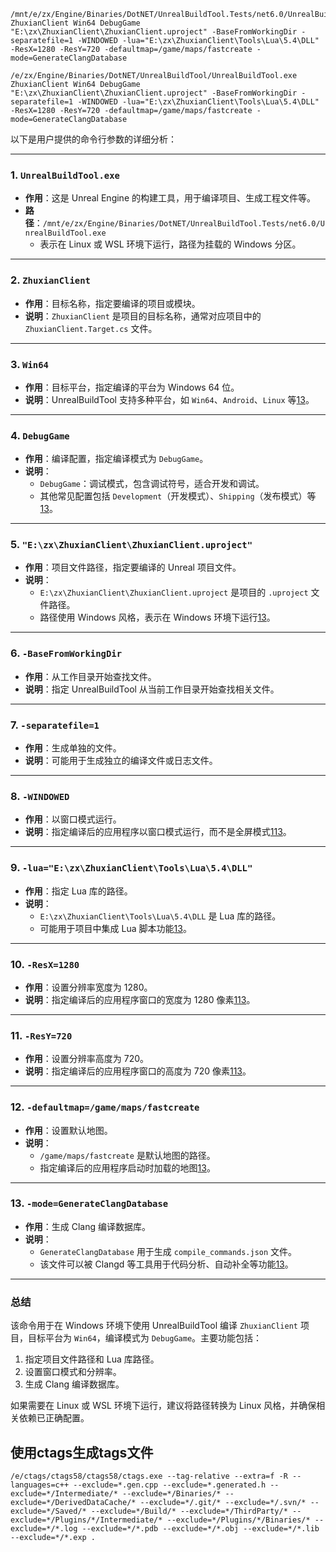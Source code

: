 ```
/mnt/e/zx/Engine/Binaries/DotNET/UnrealBuildTool.Tests/net6.0/UnrealBuildTool.exe ZhuxianClient Win64 DebugGame "E:\zx\ZhuxianClient\ZhuxianClient.uproject" -BaseFromWorkingDir -separatefile=1 -WINDOWED -lua="E:\zx\ZhuxianClient\Tools\Lua\5.4\DLL" -ResX=1280 -ResY=720 -defaultmap=/game/maps/fastcreate -mode=GenerateClangDatabase
```

```
/e/zx/Engine/Binaries/DotNET/UnrealBuildTool/UnrealBuildTool.exe  ZhuxianClient Win64 DebugGame "E:\zx\ZhuxianClient\ZhuxianClient.uproject" -BaseFromWorkingDir -separatefile=1 -WINDOWED -lua="E:\zx\ZhuxianClient\Tools\Lua\5.4\DLL" -ResX=1280 -ResY=720 -defaultmap=/game/maps/fastcreate -mode=GenerateClangDatabase
```

以下是用户提供的命令行参数的详细分析：

---

### 1. **`UnrealBuildTool.exe`**
- **作用**：这是 Unreal Engine 的构建工具，用于编译项目、生成工程文件等。
- **路径**：`/mnt/e/zx/Engine/Binaries/DotNET/UnrealBuildTool.Tests/net6.0/UnrealBuildTool.exe`
  - 表示在 Linux 或 WSL 环境下运行，路径为挂载的 Windows 分区。

---

### 2. **`ZhuxianClient`**
- **作用**：目标名称，指定要编译的项目或模块。
- **说明**：`ZhuxianClient` 是项目的目标名称，通常对应项目中的 `ZhuxianClient.Target.cs` 文件。

---

### 3. **`Win64`**
- **作用**：目标平台，指定编译的平台为 Windows 64 位。
- **说明**：UnrealBuildTool 支持多种平台，如 `Win64`、`Android`、`Linux` 等[13](@ref)。

---

### 4. **`DebugGame`**
- **作用**：编译配置，指定编译模式为 `DebugGame`。
- **说明**：
  - `DebugGame`：调试模式，包含调试符号，适合开发和调试。
  - 其他常见配置包括 `Development`（开发模式）、`Shipping`（发布模式）等[13](@ref)。

---

### 5. **`"E:\zx\ZhuxianClient\ZhuxianClient.uproject"`**
- **作用**：项目文件路径，指定要编译的 Unreal 项目文件。
- **说明**：
  - `E:\zx\ZhuxianClient\ZhuxianClient.uproject` 是项目的 `.uproject` 文件路径。
  - 路径使用 Windows 风格，表示在 Windows 环境下运行[13](@ref)。

---

### 6. **`-BaseFromWorkingDir`**
- **作用**：从工作目录开始查找文件。
- **说明**：指定 UnrealBuildTool 从当前工作目录开始查找相关文件。

---

### 7. **`-separatefile=1`**
- **作用**：生成单独的文件。
- **说明**：可能用于生成独立的编译文件或日志文件。

---

### 8. **`-WINDOWED`**
- **作用**：以窗口模式运行。
- **说明**：指定编译后的应用程序以窗口模式运行，而不是全屏模式[113](@ref)。

---

### 9. **`-lua="E:\zx\ZhuxianClient\Tools\Lua\5.4\DLL"`**
- **作用**：指定 Lua 库的路径。
- **说明**：
  - `E:\zx\ZhuxianClient\Tools\Lua\5.4\DLL` 是 Lua 库的路径。
  - 可能用于项目中集成 Lua 脚本功能[13](@ref)。

---

### 10. **`-ResX=1280`**
- **作用**：设置分辨率宽度为 1280。
- **说明**：指定编译后的应用程序窗口的宽度为 1280 像素[113](@ref)。

---

### 11. **`-ResY=720`**
- **作用**：设置分辨率高度为 720。
- **说明**：指定编译后的应用程序窗口的高度为 720 像素[113](@ref)。

---

### 12. **`-defaultmap=/game/maps/fastcreate`**
- **作用**：设置默认地图。
- **说明**：
  - `/game/maps/fastcreate` 是默认地图的路径。
  - 指定编译后的应用程序启动时加载的地图[13](@ref)。

---

### 13. **`-mode=GenerateClangDatabase`**
- **作用**：生成 Clang 编译数据库。
- **说明**：
  - `GenerateClangDatabase` 用于生成 `compile_commands.json` 文件。
  - 该文件可以被 Clangd 等工具用于代码分析、自动补全等功能[13](@ref)。

---

### 总结
该命令用于在 Windows 环境下使用 UnrealBuildTool 编译 `ZhuxianClient` 项目，目标平台为 `Win64`，编译模式为 `DebugGame`。主要功能包括：
1. 指定项目文件路径和 Lua 库路径。
2. 设置窗口模式和分辨率。
3. 生成 Clang 编译数据库。

如果需要在 Linux 或 WSL 环境下运行，建议将路径转换为 Linux 风格，并确保相关依赖已正确配置。

## 使用ctags生成tags文件

```
/e/ctags/ctags58/ctags58/ctags.exe --tag-relative --extra=f -R --languages=c++ --exclude=*.gen.cpp --exclude=*.generated.h --exclude=*/Intermediate/* --exclude=*/Binaries/* --exclude=*/DerivedDataCache/* --exclude=*/.git/* --exclude=*/.svn/* --exclude=*/Saved/* --exclude=*/Build/* --exclude=*/ThirdParty/* --exclude=*/Plugins/*/Intermediate/* --exclude=*/Plugins/*/Binaries/* --exclude=*/*.log --exclude=*/*.pdb --exclude=*/*.obj --exclude=*/*.lib --exclude=*/*.exp .
```

```

```

